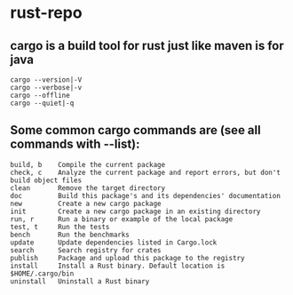 # rust-repo

## cargo is a build tool for rust just like maven is for java
	cargo --version|-V
	cargo --verbose|-v
	cargo --offline
	cargo --quiet|-q

## Some common cargo commands are (see all commands with --list):
	build, b    Compile the current package
	check, c    Analyze the current package and report errors, but don't build object files
    clean       Remove the target directory
    doc         Build this package's and its dependencies' documentation
    new         Create a new cargo package
    init        Create a new cargo package in an existing directory
    run, r      Run a binary or example of the local package
    test, t     Run the tests
    bench       Run the benchmarks
    update      Update dependencies listed in Cargo.lock
    search      Search registry for crates
    publish     Package and upload this package to the registry
    install     Install a Rust binary. Default location is $HOME/.cargo/bin
    uninstall   Uninstall a Rust binary

